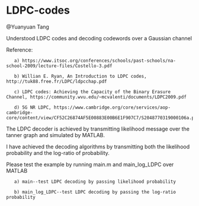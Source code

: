 # LDPC-codes

@Yuanyuan Tang

Understood LDPC codes and decoding codewords over a Gaussian channel

Reference: 
        
       a) https://www.itsoc.org/conferences/schools/past-schools/na-school-2009/lecture-files/Costello-3.pdf
       
       b) Willian E. Ryan, An Introduction to LDPC codes, http://tuk88.free.fr/LDPC/ldpcchap.pdf
       
       c) LDPC codes: Achieving the Capacity of the Binary Erasure Channel, https://community.wvu.edu/~mcvalenti/documents/LDPC2009.pdf
       
       d) 5G NR LDPC, https://www.cambridge.org/core/services/aop-cambridge-core/content/view/CF52C26874AF5E00883E00B6E1F907C7/S2048770319000106a.pdf/an_overview_of_channel_coding_for_5g_nr_cellular_communications.pdf


The LDPC decoder is achieved by transmitting likelihood message over the tanner graph and simulated by MATLAB. 


I have achieved the decoding algorithms by transmitting both the likelihood probability and the log-ratio of probability. 


Please test the example by running main.m and main_log_LDPC over MATLAB
   
       a) main--test LDPC decoding by passing likelihood probability
   
       b) main_log_LDPC--test LDPC decoding by passing the log-ratio probability


